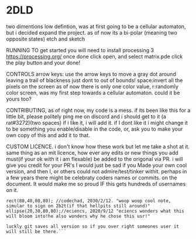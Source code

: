# 2DLD
two dimentions low defintion, was at first going to be a cellular automaton, but i decided expand the project. as of now its a bi-polar (meaning two opposite states) etch and sketch

RUNNING
TO get started you will need to install processing 3
https://processing.org/
once done click open, and select matrix.pde
click the play button and your done!


CONTROLS
arrow keys: use the arrow keys to move a gray dot around leaving a trail of blackness just dont to out of bounds!
space:invert all the pixels on the screen as of now there is only one color value,
r:randomly color screen, was my first step towards a cellular automaton. could it be yours too?

CONTRIBUTING, 
as of right now, my code is a mess. 
if its been like this for a little bit, please politely ping me on discord and i should get to it (a  rat#3272)(two spaces)
if i like it, i will add it. if I dont like it i might change it to be something you enable/disable in the code, or, ask you to make your own copy of this and add it to that.

CUSTOM LICENCE. 
i don't know how these work but let me take a shot at it. 
same thing as an mit licence, how ever any edits or new things you add must(if your ok with it i am flexable) be added to the origonal via PR. i will give you credit for your PR's I would just be sad if you Made your own cool version, and then I, or others could not admire/test/tinker withit.
perhaps in a few years there might be celebraty coders names or commits. on the document. It would make me so proud IF this gets hundreds of usernames on it.
```EX:
rect(80,40,80,80); //codechad, 2030/2/12. "woop woop cool note, simular to sign on 2b2t(if that hellpits still around)"
ellipse(20,30,80,80);//eciencs, 2020/9/12 "eciencs wonders what this will bloom into!he also wonders why he chose this usr!" 

luckly git saves all version so if you over right someones user it will still be there.```

